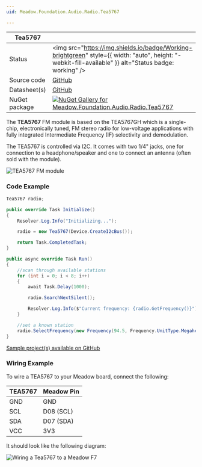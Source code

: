 ```yaml
---
uid: Meadow.Foundation.Audio.Radio.Tea5767

---
```


| Tea5767 | |
|--------|--------|
| Status | <img src="https://img.shields.io/badge/Working-brightgreen" style={{ width: "auto", height: "-webkit-fill-available" }} alt="Status badge: working" /> |
| Source code | [GitHub](https://github.com/WildernessLabs/Meadow.Foundation/tree/main/Source/Meadow.Foundation.Peripherals/Audio.Radio.Tea5767) |
| Datasheet(s) | [GitHub](https://github.com/WildernessLabs/Meadow.Foundation/tree/main/Source/Meadow.Foundation.Peripherals/Audio.Radio.Tea5767/Datasheet) |
| NuGet package | <a href="https://www.nuget.org/packages/Meadow.Foundation.Audio.Radio.Tea5767/" target="_blank"><img src="https://img.shields.io/nuget/v/Meadow.Foundation.Audio.Radio.Tea5767.svg?label=Meadow.Foundation.Audio.Radio.Tea5767" alt="NuGet Gallery for Meadow.Foundation.Audio.Radio.Tea5767" /></a> |

The **TEA5767** FM module is based on the TEA5767GH which is a single-chip, electronically tuned, FM stereo radio for low-voltage applications with fully integrated Intermediate Frequency (IF) selectivity and demodulation. 

The TEA5767 is controlled via I2C. It comes with two 1/4" jacks, one for connection to a headphone/speaker and one to connect an antenna (often sold with the module).

![TEA5767 FM module](../../API_Assets/Meadow.Foundation.Audio.Radio.Tea5767/TEA5767.png)

### Code Example

```csharp
Tea5767 radio;

public override Task Initialize()
{
    Resolver.Log.Info("Initializing...");

    radio = new Tea5767(Device.CreateI2cBus());

    return Task.CompletedTask;
}

public async override Task Run()
{
    //scan through available stations
    for (int i = 0; i < 8; i++)
    {
        await Task.Delay(1000);

        radio.SearchNextSilent();

        Resolver.Log.Info($"Current frequency: {radio.GetFrequency()}");
    }

    //set a known station
    radio.SelectFrequency(new Frequency(94.5, Frequency.UnitType.Megahertz));
}

```

[Sample project(s) available on GitHub](https://github.com/WildernessLabs/Meadow.Foundation/tree/main/Source/Meadow.Foundation.Peripherals/Audio.Radio.Tea5767/Samples/Tea5767_Sample)

### Wiring Example

To wire a TEA5767 to your Meadow board, connect the following:

| TEA5767 | Meadow Pin  |
|---------|-------------|
| GND     | GND         |
| SCL     | D08 (SCL)   |
| SDA     | D07 (SDA)   |
| VCC     | 3V3         |

It should look like the following diagram:

![Wiring a Tea5767 to a Meadow F7](../../API_Assets/Meadow.Foundation.Audio.Radio.Tea5767/TEA5767_Fritzing.png)
